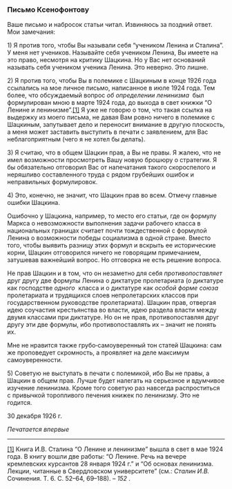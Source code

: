 ### Письмо Ксенофонтову

Ваше письмо и набросок статьи читал. Извиняюсь за поздний ответ. Мои замечания:

1) Я против того, чтобы Вы называли себя “учеником Ленина и Сталина”. У меня нет учеников. Называйте себя учеником Ленина, Вы имеете на это право, несмотря на критику Шацкина. Но у Вас нет оснований называть себя учеником ученика Ленина. Это неверно. Это лишне.

2) Я против того, чтобы Вы в полемике с Шацкиным в конце 1926 года ссылались на мое личное письмо, написанное в июле 1924 года. Тем более, что обсуждаемый вопрос _об определении ленинизма_  был формулирован мною в марте 1924 года, до выхода в свет книжки “О Ленине и ленинизме”.[[1]](#_ftn1) Я уже не говорю о том, что такая ссылка на выдержку из моего письма, не давая Вам ровно ничего в полемике с Шацкиным, запутывает дело и переносит внимание в другую плоскость, а меня может заставить выступить в печати с заявлением, для Вас неблагоприятным (чего я не хотел бы делать).

3) Я считаю, что в общем Шацкин прав, а Вы не правы. Я жалею, что не имел возможности просмотреть Вашу новую брошюру о стратегии. Я бы обязательно отговорил Вас от напечатания такого скороспелого и неряшливо составленного труда с рядом грубейших ошибок и неправильных формулировок.

4) Это, конечно, не значит, что Шацкин прав во всем. Отмечу главные ошибки Шацкина.

Ошибочно у Шацкина, например, то место его статьи, где он формулу Маркса о невозможности выполнения задачи рабочего класса в национальных границах считает почти тождественной с формулой Ленина о возможности победы социализма в одной стране. Вместо того, чтобы выявить разницу этих формул и вскрыть ее исторические корни, Шацкин отговорился ничего не говорящим примечанием, затушевав важнейший вопрос. Но отговорка не есть решение вопроса.

Не прав Шацкин и в том, что он незаметно для себя _противопоставляет_  друг другу две формулы Ленина о диктатуре пролетариата (о диктатуре как господстве _одного_  класса и о диктатуре как _особой форме союза_  пролетариата и трудящихся слоев непролетарских классов при государственном руководстве пролетариата). Шацкин прав, отвергая идею соучастия крестьянства во власти, идею раздела власти между двумя классами при диктатуре. Но он не прав, противопоставляя друг другу эти две формулы, ибо противопоставлять их – значит не понять их.

Мне не нравится также грубо‑самоуверенный тон статей Шацкина: сам же проповедует скромность, а проявляет на деле максимум самоуверенности.

5) Советую не выступать в печати с полемикой, ибо Вы не правы, а Шацкин в общем прав. Лучше будет налегать на серьезное и вдумчивое изучение ленинизма. Кроме того советую раз навсегда распроститься с привычкой торопливого печения книжек по ленинизму. Это не годится.

30 декабря 1926 г.

_Печатается впервые_

  

---

[[1]](#_ftnref1) Книга И.В. Сталина “О Ленине и ленинизме” вышла в свет в мае 1924 года. В книгу вошли две работы: “О Ленине. Речь на вечере кремлевских курсантов 28 января 1924 г.” и “Об основах ленинизма. Лекции, читанные в Свердловском университете” (см.: _Сталин И.В._  Сочинения. Т. 6. С. 52–64, 69–188). – _152_ .